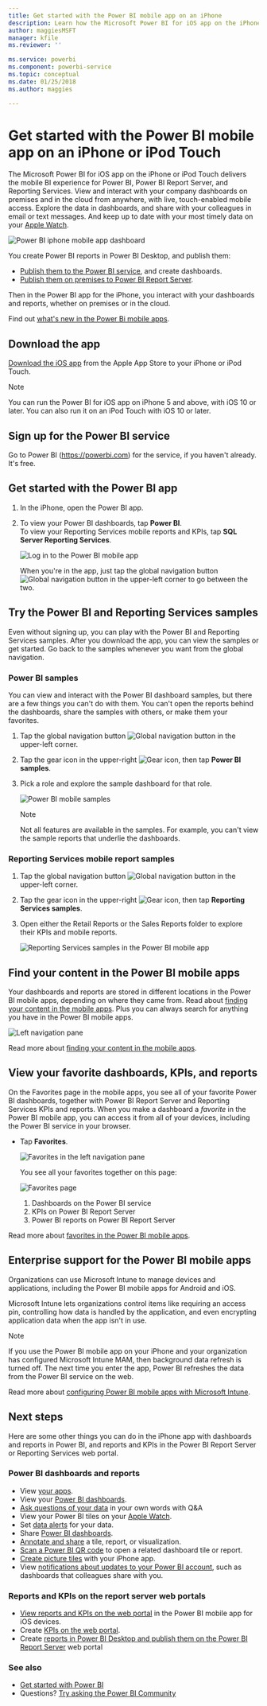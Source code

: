 ```yaml
---
title: Get started with the Power BI mobile app on an iPhone
description: Learn how the Microsoft Power BI for iOS app on the iPhone brings Power BI to your pocket, with mobile access to business information on premises and in the cloud.
author: maggiesMSFT
manager: kfile
ms.reviewer: ''

ms.service: powerbi
ms.component: powerbi-service
ms.topic: conceptual
ms.date: 01/25/2018
ms.author: maggies

---
```

# Get started with the Power BI mobile app on an iPhone or iPod Touch
The Microsoft Power BI for iOS app on the iPhone or iPod Touch delivers the mobile BI experience for Power BI, Power BI Report Server, and Reporting Services. View and interact with your company dashboards on premises and in the cloud from anywhere, with live, touch-enabled mobile access. Explore the data in dashboards, and share with your colleagues in email or text messages. And keep up to date with your most timely data on your [Apple Watch](mobile-apple-watch.md).  

![Power BI iphone mobile app dashboard](media/mobile-iphone-app-get-started/power-bi-mobile-get-started-dash.png)

You create Power BI reports in Power BI Desktop, and publish them:

* [Publish them to the Power BI service](service-get-started.md), and create dashboards.
* [Publish them on premises to Power BI Report Server](report-server/quickstart-create-powerbi-report.md).

Then in the Power BI app for the iPhone, you interact with your dashboards and reports, whether on premises or in the cloud.

Find out [what's new in the Power Bi mobile apps](mobile-whats-new-in-the-mobile-apps.md).

## Download the app
[Download the iOS app](http://go.microsoft.com/fwlink/?LinkId=522062 "Download the iPhone app")  from the Apple App Store to your iPhone or iPod Touch.

> [!NOTE]
> You can run the Power BI for iOS app on iPhone 5 and above, with iOS 10 or later. You can also run it on an iPod Touch with iOS 10 or later.
> 
> 

## Sign up for the Power BI service
Go to Power BI (https://powerbi.com) for the service, if you haven't already. It's free.

## Get started with the Power BI app
1. In the iPhone, open the Power BI app.
2. To view your Power BI dashboards, tap **Power BI**.  
   To view your Reporting Services mobile reports and KPIs, tap **SQL Server Reporting Services**.
   
   ![Log in to the Power BI mobile app](media/mobile-iphone-app-get-started/power-bi-connect-to-login.png)
   
   When you're in the app, just tap the global navigation button ![Global navigation button](media/mobile-iphone-app-get-started/power-bi-iphone-global-nav-button.png) in the upper-left corner to go between the two. 

## Try the Power BI and Reporting Services samples
Even without signing up, you can play with the Power BI and Reporting Services samples. After you download the app, you can view the samples or get started. Go back to the samples whenever you want from the global navigation.

### Power BI samples
You can view and interact with the Power BI dashboard samples, but there are a few things you can't do with them. You can't open the reports behind the dashboards, share the samples with others, or make them your favorites.

1. Tap the global navigation button ![Global navigation button](media/mobile-iphone-app-get-started/power-bi-iphone-global-nav-button.png) in the upper-left corner.
2. Tap the gear icon in the upper-right ![Gear icon](media/mobile-iphone-app-get-started/power-bi-ios-gear-icon.png), then tap **Power BI samples**.
3. Pick a role and explore the sample dashboard for that role.  
   
   ![Power BI mobile samples](media/mobile-iphone-app-get-started/power-bi-iphone-powerbi-samples.png)
   
   > [!NOTE]
   > Not all features are available in the samples. For example, you can't view the sample reports that underlie the dashboards. 
   > 
   > 

### Reporting Services mobile report samples
1. Tap the global navigation button ![Global navigation button](media/mobile-iphone-app-get-started/power-bi-iphone-global-nav-button.png) in the upper-left corner.
2. Tap the gear icon in the upper-right ![Gear icon](media/mobile-iphone-app-get-started/power-bi-ios-gear-icon.png), then tap **Reporting Services samples**.
3. Open either the Retail Reports or the Sales Reports folder to explore their KPIs and mobile reports.
   
   ![Reporting Services samples in the Power BI mobile app](media/mobile-iphone-app-get-started/power-bi-iphone-ssrs-samples.png)

## Find your content in the Power BI mobile apps
Your dashboards and reports are stored in different locations in the Power BI mobile apps, depending on where they came from. Read  about [finding your content in the mobile apps](mobile-apps-find-content-mobile-devices.md). Plus you can always search for anything you have in the Power BI mobile apps. 

![Left navigation pane](media/mobile-iphone-app-get-started/power-bi-iphone-left-nav.png)

Read more about [finding your content in the mobile apps](mobile-apps-find-content-mobile-devices.md).

## View your favorite dashboards, KPIs, and reports
On the Favorites page in the mobile apps, you see all of your favorite Power BI dashboards, together with Power BI Report Server and Reporting Services KPIs and reports. When you make a dashboard a *favorite* in the Power BI mobile app, you can access it from all of your devices, including the Power BI service in your browser. 

* Tap **Favorites**.
  
   ![Favorites in the left navigation pane](media/mobile-iphone-app-get-started/power-bi-iphone-favorites-nav.png)
  
   You see all your favorites together on this page:
  
   ![Favorites page](media/mobile-iphone-app-get-started/power-bi-iphone-faves-report-server-number-callouts.png)
  
  1. Dashboards on the Power BI service
  2. KPIs on Power BI Report Server
  3. Power BI reports on Power BI Report Server

Read more about [favorites in the Power BI mobile apps](mobile-apps-favorites.md).

## Enterprise support for the Power BI mobile apps
Organizations can use Microsoft Intune to manage devices and applications, including the Power BI mobile apps for Android and iOS.

Microsoft Intune lets organizations control items like requiring an access pin, controlling how data is handled by the application, and even encrypting application data when the app isn't in use.

> [!NOTE]
> If you use the Power BI mobile app on your iPhone and your organization has configured Microsoft Intune MAM, then background data refresh is turned off. The next time you enter the app, Power BI refreshes the data from the Power BI service on the web.
> 
> 

Read more about [configuring Power BI mobile apps with Microsoft Intune](service-admin-mobile-intune.md). 

## Next steps
Here are some other things you can do in the iPhone app with dashboards and reports in Power BI, and reports and KPIs in the Power BI Report Server or Reporting Services web portal.

### Power BI dashboards and reports
* View [your apps](service-install-use-apps.md).
* View your [Power BI dashboards](mobile-apps-view-dashboard.md).
* [Ask questions of your data](mobile-apps-ios-qna.md) in your own words with Q&A
* View your Power BI tiles on your [Apple Watch](mobile-apple-watch.md).
* Set [data alerts](mobile-set-data-alerts-in-the-mobile-apps.md) for your data.
* Share [Power BI dashboards](mobile-share-dashboard-from-the-mobile-apps.md).
* [Annotate and share](mobile-annotate-and-share-a-tile-from-the-mobile-apps.md) a tile, report, or visualization.
* [Scan a Power BI QR code](mobile-apps-qr-code.md)  to open a related dashboard tile or report.
* [Create picture tiles](mobile-iphone-app-get-started.md) with your iPhone app.
* View [notifications about updates to your Power BI account](mobile-apps-notification-center.md), such as dashboards that colleagues share with you.

### Reports and KPIs on the report server web portals
* [View reports and KPIs on the web portal](mobile-app-ssrs-kpis-mobile-on-premises-reports.md) in the Power BI mobile app for iOS devices.
* Create [KPIs on the web portal](https://docs.microsoft.com/sql/reporting-services/working-with-kpis-in-reporting-services).
* Create [reports in Power BI Desktop and publish them on the Power BI Report Server](report-server/quickstart-create-powerbi-report.md) web portal

### See also
* [Get started with Power BI](service-get-started.md)
* Questions? [Try asking the Power BI Community](http://community.powerbi.com/)


